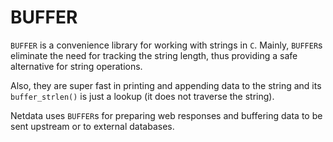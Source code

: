 <!--
title: "BUFFER"
custom_edit_url: https://github.com/netdata/netdata/edit/master/libnetdata/buffer/README.md
sidebar_label: "BUFFER library"
learn_status: "Published"
learn_topic_type: "Tasks"
learn_rel_path: "Developers"
-->

# BUFFER

`BUFFER` is a convenience library for working with strings in `C`.
Mainly, `BUFFER`s eliminate the need for tracking the string length, thus providing
a safe alternative for string operations.

Also, they are super fast in printing and appending data to the string and its `buffer_strlen()`
is just a lookup (it does not traverse the string).

Netdata uses `BUFFER`s for preparing web responses and buffering data to be sent upstream or
to external databases.
